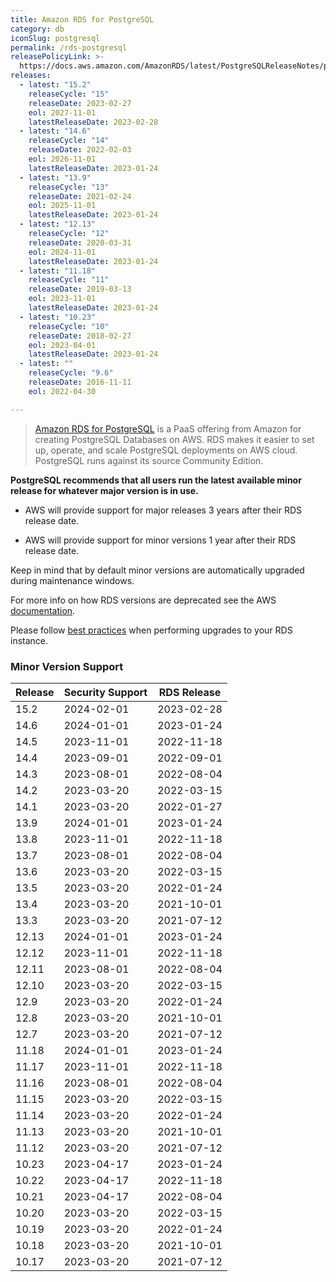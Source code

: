```yaml
---
title: Amazon RDS for PostgreSQL
category: db
iconSlug: postgresql
permalink: /rds-postgresql
releasePolicyLink: >-
  https://docs.aws.amazon.com/AmazonRDS/latest/PostgreSQLReleaseNotes/postgresql-release-calendar.html
releases:
  - latest: "15.2"
    releaseCycle: "15"
    releaseDate: 2023-02-27
    eol: 2027-11-01
    latestReleaseDate: 2023-02-28
  - latest: "14.6"
    releaseCycle: "14"
    releaseDate: 2022-02-03
    eol: 2026-11-01
    latestReleaseDate: 2023-01-24
  - latest: "13.9"
    releaseCycle: "13"
    releaseDate: 2021-02-24
    eol: 2025-11-01
    latestReleaseDate: 2023-01-24
  - latest: "12.13"
    releaseCycle: "12"
    releaseDate: 2020-03-31
    eol: 2024-11-01
    latestReleaseDate: 2023-01-24
  - latest: "11.18"
    releaseCycle: "11"
    releaseDate: 2019-03-13
    eol: 2023-11-01
    latestReleaseDate: 2023-01-24
  - latest: "10.23"
    releaseCycle: "10"
    releaseDate: 2018-02-27
    eol: 2023-04-01
    latestReleaseDate: 2023-01-24
  - latest: ""
    releaseCycle: "9.6"
    releaseDate: 2016-11-11
    eol: 2022-04-30

---
```


> [Amazon RDS for PostgreSQL](https://aws.amazon.com/rds/postgresql) is a PaaS offering from Amazon for creating PostgreSQL Databases on AWS. RDS makes it easier to set up, operate, and scale PostgreSQL deployments on AWS cloud. PostgreSQL runs against its source Community Edition.

**PostgreSQL recommends that all users run the latest available minor release for whatever major version is in use.**

- AWS will provide support for major releases 3 years after their RDS release date.

- AWS will provide support for minor versions 1 year after their RDS release date.

Keep in mind that by default minor versions are automatically upgraded during maintenance windows.

For more info on how RDS versions are deprecated see the AWS [documentation](https://aws.amazon.com/rds/faqs/#What_happens_when_an_Amazon_RDS_DB_engine_version_is_deprecated.3F).

Please follow [best practices](https://aws.amazon.com/blogs/database/best-practices-for-upgrading-amazon-rds-to-major-and-minor-versions-of-postgresql) when performing upgrades to your RDS instance.

### Minor Version Support

| Release | Security Support | RDS Release |
| ------- | ---------------- | ----------- |
| 15.2    | 2024-02-01       | 2023-02-28  |
| 14.6    | 2024-01-01       | 2023-01-24  |
| 14.5    | 2023-11-01       | 2022-11-18  |
| 14.4    | 2023-09-01       | 2022-09-01  |
| 14.3    | 2023-08-01       | 2022-08-04  |
| 14.2    | 2023-03-20       | 2022-03-15  |
| 14.1    | 2023-03-20       | 2022-01-27  |
| 13.9    | 2024-01-01       | 2023-01-24  |
| 13.8    | 2023-11-01       | 2022-11-18  |
| 13.7    | 2023-08-01       | 2022-08-04  |
| 13.6    | 2023-03-20       | 2022-03-15  |
| 13.5    | 2023-03-20       | 2022-01-24  |
| 13.4    | 2023-03-20       | 2021-10-01  |
| 13.3    | 2023-03-20       | 2021-07-12  |
| 12.13   | 2024-01-01       | 2023-01-24  |
| 12.12   | 2023-11-01       | 2022-11-18  |
| 12.11   | 2023-08-01       | 2022-08-04  |
| 12.10   | 2023-03-20       | 2022-03-15  |
| 12.9    | 2023-03-20       | 2022-01-24  |
| 12.8    | 2023-03-20       | 2021-10-01  |
| 12.7    | 2023-03-20       | 2021-07-12  |
| 11.18   | 2024-01-01       | 2023-01-24  |
| 11.17   | 2023-11-01       | 2022-11-18  |
| 11.16   | 2023-08-01       | 2022-08-04  |
| 11.15   | 2023-03-20       | 2022-03-15  |
| 11.14   | 2023-03-20       | 2022-01-24  |
| 11.13   | 2023-03-20       | 2021-10-01  |
| 11.12   | 2023-03-20       | 2021-07-12  |
| 10.23   | 2023-04-17       | 2023-01-24  |
| 10.22   | 2023-04-17       | 2022-11-18  |
| 10.21   | 2023-04-17       | 2022-08-04  |
| 10.20   | 2023-03-20       | 2022-03-15  |
| 10.19   | 2023-03-20       | 2022-01-24  |
| 10.18   | 2023-03-20       | 2021-10-01  |
| 10.17   | 2023-03-20       | 2021-07-12  |
